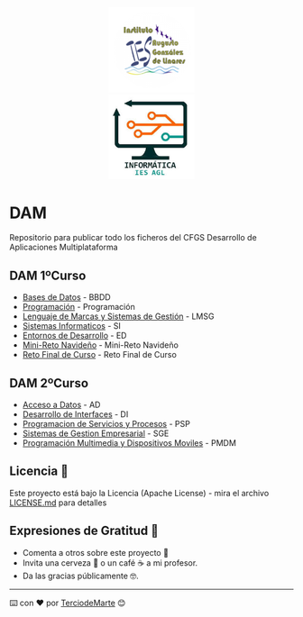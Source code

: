 <div align="center">
<img src="https://github.com/TerciodeMarte/DAM/blob/main/agusto-logo.png"  style="width: 30%"  />
<br>
<img src="https://github.com/TerciodeMarte/DAM/blob/main/departamento-logo.png" style="width: 30%"  />
</div>

# DAM
Repositorio para publicar todo los ficheros del CFGS Desarrollo de Aplicaciones Multiplataforma
## DAM 1ºCurso
* [Bases de Datos](https://github.com/TerciodeMarte/DAM/tree/main/DAM-1/BBDD) - BBDD
* [Programación](https://github.com/TerciodeMarte/DAM/tree/main/DAM-1/PROGRAMACION) - Programación 
* [Lenguaje de Marcas y Sistemas de Gestión](https://github.com/TerciodeMarte/DAM/tree/main/DAM-1/LMSG) - LMSG
* [Sistemas Informaticos](https://github.com/TerciodeMarte/DAM/tree/main/DAM-1/SI) - SI
* [Entornos de Desarrollo](https://github.com/TerciodeMarte/DAM/tree/main/DAM-1/ED) - ED
* [Mini-Reto Navideño](https://github.com/TerciodeMarte/DAM/tree/main/DAM-1/Reto%20Navidad) - Mini-Reto Navideño
* [Reto Final de Curso](https://github.com/TerciodeMarte/RetoFinalCurso1) - Reto Final de Curso

## DAM 2ºCurso
* [Acceso a Datos](/DAM2/AD) - AD
* [Desarrollo de Interfaces](/DAM2/DI) - DI
* [Programacion de Servicios y Procesos](/DAM2/PSP) - PSP
* [Sistemas de Gestion Empresarial](/DAM2/SGE) - SGE
* [Programación Multimedia y Dispositivos Moviles](/DAM2/PMDM) - PMDM

## Licencia 📄

Este proyecto está bajo la Licencia (Apache License) - mira el archivo [LICENSE.md](LICENSE.md) para detalles

## Expresiones de Gratitud 🎁

* Comenta a otros sobre este proyecto 📢
* Invita una cerveza 🍺 o un café ☕ a mi profesor. 
* Da las gracias públicamente 🤓.

---
⌨️ con ❤️ por [TerciodeMarte](https://github.com/TerciodeMarte) 😊
